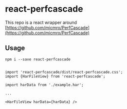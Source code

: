 # react-perfcascade

This repo is a react wrapper around [https://github.com/micmro/PerfCascade](https://github.com/micmro/PerfCascade)

## Usage

```
npm i --save react-perfcascade
```

```

import 'react-perfcascade/dist/react-perfcascade.css';
import {HarFileView} from 'react-perfcascade';

import harData from './example.har';

...

<HarFileView harData={harData} />
```